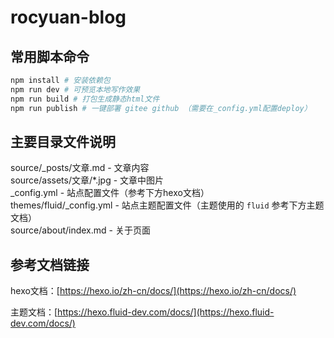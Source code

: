 # rocyuan-blog

## 常用脚本命令

```bash
npm install # 安装依赖包
npm run dev # 可预览本地写作效果
npm run build # 打包生成静态html文件
npm run publish # 一键部署 gitee github （需要在_config.yml配置deploy）
```

## 主要目录文件说明

source/_posts/文章.md - 文章内容  
source/assets/文章/*.jpg - 文章中图片  
_config.yml - 站点配置文件（参考下方hexo文档）  
themes/fluid/_config.yml - 站点主题配置文件（主题使用的 `fluid` 参考下方主题文档）  
source/about/index.md - 关于页面  

## 参考文档链接

hexo文档：[https://hexo.io/zh-cn/docs/](https://hexo.io/zh-cn/docs/)

主题文档：[https://hexo.fluid-dev.com/docs/](https://hexo.fluid-dev.com/docs/)
